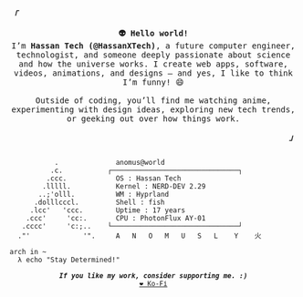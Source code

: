 <!-- HassanXTech GitHub Profile -->
<div align="justify">

<!-- Profile -->
<p align="left"><strong><samp><i>「</i></samp></strong></p>
  <p align="center">
    <samp>
      <b>👽 Hello world!</b>
      <br>
      I’m <b>Hassan Tech (@HassanXTech)</b>, a future computer engineer, technologist, and someone deeply passionate about science and how the universe works. 
      I create web apps, software, videos, animations, and designs — and yes, I like to think I’m funny! 😄
      <br><br>
      Outside of coding, you’ll find me watching anime, experimenting with design ideas, exploring new tech trends, or geeking out over how things work.
    </samp>
  </p>
<p align="right"><strong><samp><i>」</i></samp></strong></p>

```

           .             ​ anomus@world 
          .c.           ┌───────────────────────────────┐ 
         .ccc.           ​ OS : Hassan Tech 
        .lllll.          ​ Kernel : NERD-DEV 2.29 
       ..;'olll.         ​ WM : Hyprland 
      .dolllcccl.        ​ Shell : fish
     .lcc'   'ccc.       ​ Uptime : 17 years
    .ccc'     'cc:.      ​ CPU : PhotonFlux AY-01
   .cccc'     'c:;..    └───────────────────────────────┘ 
  ."'             '".     A   N   O   M   U   S   L    Y    火 

arch in ~ 
  λ echo "Stay Determined!"
```

<p align="center">
<samp>
  <sup>
    <b><i>If you like my work, consider supporting me. :)</i></b><br>
    <a href="https://ko-fi.com/HassanTech">❤️ Ko-Fi</a>
  </sup>
</samp>
</p>

